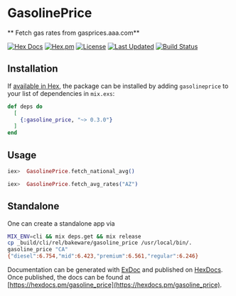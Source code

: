# GasolinePrice

** Fetch gas rates from gasprices.aaa.com**

[![Hex Docs](https://img.shields.io/badge/hex-docs-lightgreen.svg)](https://hexdocs.pm/gasoline_price/)
[![Hex.pm](https://img.shields.io/hexpm/dt/gasolineprice.svg)](https://hex.pm/packages/gasoline_price)
[![License](https://img.shields.io/hexpm/l/gasolineprice.svg)](https://github.com/mithereal/ex_gasoline_price/blob/master/LICENSE)
[![Last Updated](https://img.shields.io/github/last-commit/mithereal/ex_gasolineprice.svg)](https://github.com/mithereal/ex_gasoline_price/commits/master)
[![Build Status](https://circleci.com/gh/mithereal/ex_gasolineprice.svg?style=svg)](https://github.com/mithereal/ex_gasoline_price)


## Installation

If [available in Hex](https://hex.pm/docs/publish), the package can be installed
by adding `gasolineprice` to your list of dependencies in `mix.exs`:

```elixir
def deps do
  [
    {:gasoline_price, "~> 0.3.0"}
  ]
end
```

## Usage

```elixir
iex>  GasolinePrice.fetch_national_avg()

iex>  GasolinePrice.fetch_avg_rates("AZ")
```

## Standalone

One can create a standalone app via 

```bash
MIX_ENV=cli && mix deps.get && mix release
cp _build/cli/rel/bakeware/gasoline_price /usr/local/bin/.
gasoline_price "CA"
{"diesel":6.754,"mid":6.423,"premium":6.561,"regular":6.246}
```

Documentation can be generated with [ExDoc](https://github.com/elixir-lang/ex_doc)
and published on [HexDocs](https://hexdocs.pm). Once published, the docs can
be found at [https://hexdocs.pm/gasoline_price](https://hexdocs.pm/gasoline_price).

